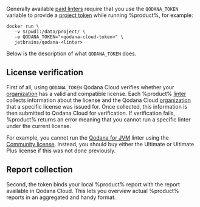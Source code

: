 [//]: # (title: Project tokens)

Generally available [paid linters](pricing.md) require that you use the 
`QODANA_TOKEN` variable to provide a [project token](cloud-projects.xml#cloud-manage-projects) while running %product%, 
for example: 

```shell
docker run \
   -v $(pwd):/data/project/ \
   -e QODANA_TOKEN="<qodana-cloud-token>" \
   jetbrains/qodana-<linter>
```

Below is the description of what `QODANA_TOKEN` does. 

## License verification

First of all, using `QODANA_TOKEN` Qodana Cloud verifies whether your [organization](cloud-organizations.xml) has a 
valid and compatible license. Each %product% [linter](linters.md) collects information about the license and the Qodana 
Cloud [organization](cloud-organizations.xml) that a specific license was issued for. Once collected, this information 
is then submitted to Qodana Cloud for verification. If verification fails, %product% returns an error meaning that 
you cannot run a specific linter under the current license.

For example, you cannot run the [Qodana for JVM](qodana-jvm.md) linter using the [Community license](pricing.md#). 
Instead, you should buy either the Ultimate or Ultimate Plus license if this was not done previously.

## Report collection

Second, the token binds your local %product% report with the report available in Qodana Cloud. This lets you
overview actual %product% reports in an aggregated and handy format.
